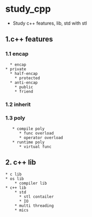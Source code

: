 # study_cpp
* Study c++ features, lib, std with stl
## 1.c++ features
### 1.1 encap
      * encap
	* private
      * half-encap
        * protected
      * anti-encap
        * public
        * friend
### 1.2 inherit
### 1.3 poly
       * compile poly
          * func overload
          * operator overload
       * runtime poly
          * virtual func

## 2. c++ lib
    * c lib
	* os lib
        * compiler lib
    * c++ lib
        * std 
          * stl contailer
          * IO
        * multi threading
        * mics 

